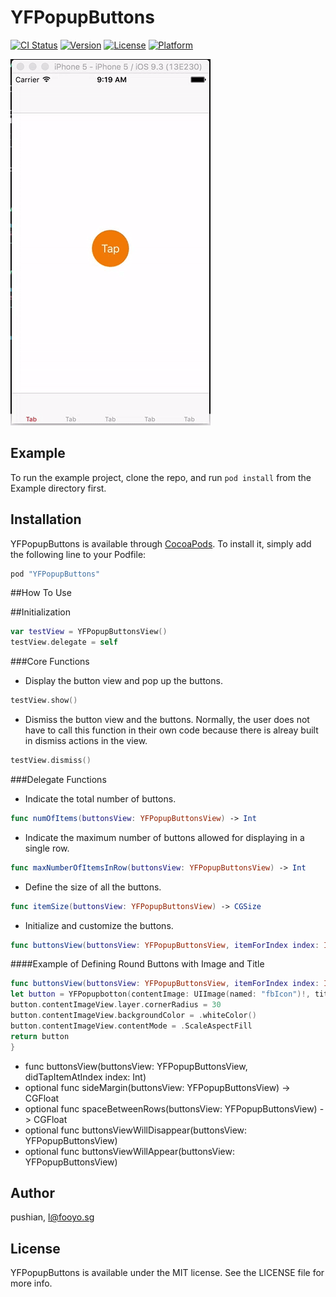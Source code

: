 # YFPopupButtons

[![CI Status](http://img.shields.io/travis/pushian/YFPopupButtons.svg?style=flat)](https://travis-ci.org/pushian/YFPopupButtons)
[![Version](https://img.shields.io/cocoapods/v/YFPopupButtons.svg?style=flat)](http://cocoapods.org/pods/YFPopupButtons)
[![License](https://img.shields.io/cocoapods/l/YFPopupButtons.svg?style=flat)](http://cocoapods.org/pods/YFPopupButtons)
[![Platform](https://img.shields.io/cocoapods/p/YFPopupButtons.svg?style=flat)](http://cocoapods.org/pods/YFPopupButtons)

![Demo Gif](Screenshot/demo.gif)

## Example

To run the example project, clone the repo, and run `pod install` from the Example directory first.

## Installation

YFPopupButtons is available through [CocoaPods](http://cocoapods.org). To install
it, simply add the following line to your Podfile:

```ruby
pod "YFPopupButtons"
```

##How To Use

##Initialization
```swift
var testView = YFPopupButtonsView()
testView.delegate = self
```
###Core Functions
- Display the button view and pop up the buttons.
```swift
testView.show()
```
- Dismiss the button view and the buttons. Normally, the user does not have to call this function in their own code because there is alreay built in dismiss actions in the view.
```swift
testView.dismiss()
```

###Delegate Functions
- Indicate the total number of buttons.
```swift
func numOfItems(buttonsView: YFPopupButtonsView) -> Int
```
- Indicate the maximum number of buttons allowed for displaying in a single row.
```swift
func maxNumberOfItemsInRow(buttonsView: YFPopupButtonsView) -> Int
```
- Define the size of all the buttons.
```swift
func itemSize(buttonsView: YFPopupButtonsView) -> CGSize
```
- Initialize and customize the buttons.
```swift
func buttonsView(buttonsView: YFPopupButtonsView, itemForIndex index: Int) -> YFPopupbotton
```
####Example of Defining Round Buttons with Image and Title
```swift
func buttonsView(buttonsView: YFPopupButtonsView, itemForIndex index: Int) -> YFPopupbotton {
let button = YFPopupbotton(contentImage: UIImage(named: "fbIcon")!, title: "Title")
button.contentImageView.layer.cornerRadius = 30
button.contentImageView.backgroundColor = .whiteColor()
button.contentImageView.contentMode = .ScaleAspectFill
return button
}
```
- func buttonsView(buttonsView: YFPopupButtonsView, didTapItemAtIndex index: Int)
- optional func sideMargin(buttonsView: YFPopupButtonsView) -> CGFloat
- optional func spaceBetweenRows(buttonsView: YFPopupButtonsView) -> CGFloat
- optional func buttonsViewWillDisappear(buttonsView: YFPopupButtonsView)
- optional func buttonsViewWillAppear(buttonsView: YFPopupButtonsView)

## Author

pushian, l@fooyo.sg

## License

YFPopupButtons is available under the MIT license. See the LICENSE file for more info.
